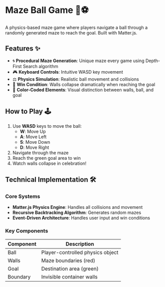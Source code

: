 # Maze Ball Game 🏰⚽

A physics-based maze game where players navigate a ball through a randomly generated maze to reach the goal. Built with Matter.js.

## Features ✨

- 🌀 **Procedural Maze Generation**: Unique maze every game using Depth-First Search algorithm
- 🎮 **Keyboard Controls**: Intuitive WASD key movement
- ⚖️ **Physics Simulation**: Realistic ball movement and collisions
- 🏁 **Win Condition**: Walls collapse dramatically when reaching the goal
- 🎨 **Color-Coded Elements**: Visual distinction between walls, ball, and goal

## How to Play 🕹️

1. Use **WASD** keys to move the ball:
   - **W**: Move Up
   - **A**: Move Left
   - **S**: Move Down
   - **D**: Move Right
2. Navigate through the maze
3. Reach the green goal area to win
4. Watch walls collapse in celebration!

## Technical Implementation 🛠️

### Core Systems

- **Matter.js Physics Engine**: Handles all collisions and movement
- **Recursive Backtracking Algorithm**: Generates random mazes
- **Event-Driven Architecture**: Handles user input and win conditions

### Key Components

| Component | Description                      |
| --------- | -------------------------------- |
| Ball      | Player-controlled physics object |
| Walls     | Maze boundaries (red)            |
| Goal      | Destination area (green)         |
| Boundary  | Invisible container walls        |
